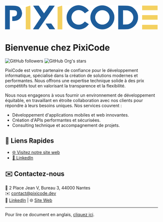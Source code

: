 
![PixiCode Logo](logo.svg)

# Bienvenue chez PixiCode

![GitHub followers](https://img.shields.io/github/followers/pixicode-dev) ![GitHub Org's stars](https://img.shields.io/github/stars/pixicode-dev)

PixiCode est votre partenaire de confiance pour le développement informatique, spécialisé dans la création de solutions modernes et performantes. Nous offrons une expertise technique solide à des prix compétitifs tout en valorisant la transparence et la flexibilité.

Nous nous engageons à vous fournir un environnement de développement équitable, en travaillant en étroite collaboration avec nos clients pour répondre à leurs besoins uniques. Nos services couvrent :

- Développement d'applications mobiles et web innovantes.
- Création d'APIs performantes et sécurisées.
- Consulting technique et accompagnement de projets.

## 🔗 Liens Rapides
- [🌐 Visitez notre site web](https://pixicode.dev)
- [🔗 LinkedIn](https://www.linkedin.com/company/pixicode)

## ✉️ Contactez-nous
📍 2 Place Jean V, Bureau 3, 44000 Nantes  
✉️ [contact@pixicode.dev](mailto:contact@pixicode.dev)  
🔗 [LinkedIn](https://www.linkedin.com/company/pixicode) | 🌐 [Site Web](https://pixicode.dev)

---

Pour lire ce document en anglais, [cliquez ici](README_en.md).
